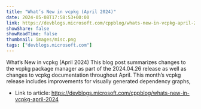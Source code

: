 ```yaml
---
title: "What’s New in vcpkg (April 2024)"
date: 2024-05-08T17:58:53+00:00
link: https://devblogs.microsoft.com/cppblog/whats-new-in-vcpkg-april-2024
showShare: false
showReadTime: false
thumbnail: images/misc.png
tags: ["devblogs.microsoft.com"]
---
```

What’s New in vcpkg (April 2024) This blog post summarizes changes to the vcpkg package manager as part of the 2024.04.26 release as well as changes to vcpkg documentation throughout April. This month’s vcpkg release includes improvements for visually generated dependency graphs,

- Link to article: https://devblogs.microsoft.com/cppblog/whats-new-in-vcpkg-april-2024